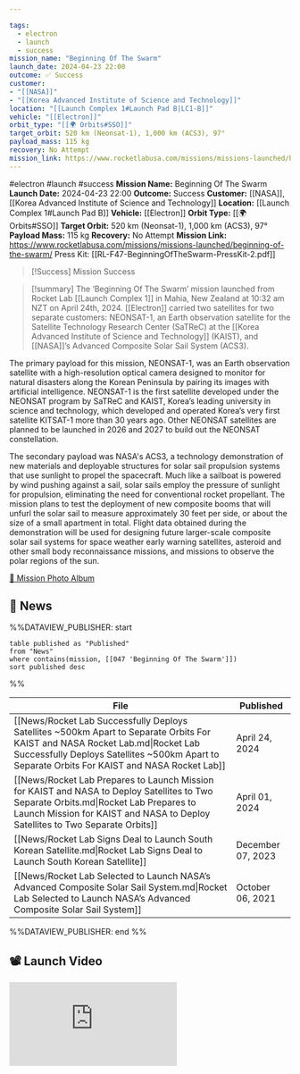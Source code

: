 ```yaml
---

tags:
  - electron
  - launch
  - success
mission_name: "Beginning Of The Swarm"
launch_date: 2024-04-23 22:00
outcome: ✅ Success
customer: 
- "[[NASA]]"
- "[[Korea Advanced Institute of Science and Technology]]"
location: "[[Launch Complex 1#Launch Pad B|LC1-B]]"
vehicle: "[[Electron]]"
orbit_type: "[[🌍 Orbits#SSO]]"
target_orbit: 520 km (Neonsat-1), 1,000 km (ACS3), 97°
payload_mass: 115 kg
recovery: No Attempt
mission_link: https://www.rocketlabusa.com/missions/missions-launched/beginning-of-the-swarm/
---
```


#electron #launch #success
**Mission Name:** Beginning Of The Swarm
**Launch Date:** 2024-04-23 22:00
**Outcome:** Success
**Customer:** [[NASA]], [[Korea Advanced Institute of Science and Technology]]
**Location:** [[Launch Complex 1#Launch Pad B]]
**Vehicle:** [[Electron]]
**Orbit Type:** [[🌍 Orbits#SSO]]
**Target Orbit:** 520 km (Neonsat-1), 1,000 km (ACS3), 97°
**Payload Mass:** 115 kg
**Recovery:** No Attempt
**Mission Link:** https://www.rocketlabusa.com/missions/missions-launched/beginning-of-the-swarm/
Press Kit: [[RL-F47-BeginningOfTheSwarm-PressKit-2.pdf]]

>[!Success] Mission Success

>[!summary]
The ‘Beginning Of The Swarm’ mission launched from Rocket Lab [[Launch Complex 1]] in Mahia, New Zealand at 10:32 am NZT on April 24th, 2024. [[Electron]] carried two satellites for two separate customers: NEONSAT-1, an Earth observation satellite for the Satellite Technology Research Center (SaTReC) at the [[Korea Advanced Institute of Science and Technology]] (KAIST), and [[NASA]]’s Advanced Composite Solar Sail System (ACS3).
>
The primary payload for this mission, NEONSAT-1, was an Earth observation satellite with a high-resolution optical camera designed to monitor for natural disasters along the Korean Peninsula by pairing its images with artificial intelligence. NEONSAT-1 is the first satellite developed under the NEONSAT program by SaTReC and KAIST, Korea’s leading university in science and technology, which developed and operated Korea’s very first satellite KITSAT-1 more than 30 years ago. Other NEONSAT satellites are planned to be launched in 2026 and 2027 to build out the NEONSAT constellation. 
>
The secondary payload was NASA's ACS3, a technology demonstration of new materials and deployable structures for solar sail propulsion systems that use sunlight to propel the spacecraft. Much like a sailboat is powered by wind pushing against a sail, solar sails employ the pressure of sunlight for propulsion, eliminating the need for conventional rocket propellant. The mission plans to test the deployment of new composite booms that will unfurl the solar sail to measure approximately 30 feet per side, or about the size of a small apartment in total. Flight data obtained during the demonstration will be used for designing future larger-scale composite solar sail systems for space weather early warning satellites, asteroid and other small body reconnaissance missions, and missions to observe the polar regions of the sun.
>
[📸 Mission Photo Album](https://www.flickr.com/photos/rocketlab/albums/72177720316422225/)

## 📰 News
%%DATAVIEW_PUBLISHER: start
```
table published as "Published"
from "News"
where contains(mission, [[047 'Beginning Of The Swarm']])
sort published desc
```
%%

| File                                                                                                                                                                                                                               | Published         |
| ---------------------------------------------------------------------------------------------------------------------------------------------------------------------------------------------------------------------------------- | ----------------- |
| [[News/Rocket Lab Successfully Deploys Satellites ~500km Apart to Separate Orbits  For KAIST and NASA  Rocket Lab.md\|Rocket Lab Successfully Deploys Satellites ~500km Apart to Separate Orbits  For KAIST and NASA  Rocket Lab]] | April 24, 2024    |
| [[News/Rocket Lab Prepares to Launch Mission for KAIST and NASA to Deploy Satellites to Two Separate Orbits.md\|Rocket Lab Prepares to Launch Mission for KAIST and NASA to Deploy Satellites to Two Separate Orbits]]             | April 01, 2024    |
| [[News/Rocket Lab Signs Deal to Launch South Korean Satellite.md\|Rocket Lab Signs Deal to Launch South Korean Satellite]]                                                                                                         | December 07, 2023 |
| [[News/Rocket Lab Selected to Launch NASA’s Advanced Composite Solar Sail System.md\|Rocket Lab Selected to Launch NASA’s Advanced Composite Solar Sail System]]                                                                   | October 06, 2021  |

%%DATAVIEW_PUBLISHER: end %%

## 📽️ Launch Video

<div class="responsive-video">
<iframe src="https://www.youtube.com/embed/9izutzETw1U" title="Rocket Lab&#39;s Electron - Beginning Of The Swarm Mission" frameborder="0" allow="accelerometer; autoplay; clipboard-write; encrypted-media; gyroscope; picture-in-picture; web-share" referrerpolicy="strict-origin-when-cross-origin" allowfullscreen></iframe>     
</div>
